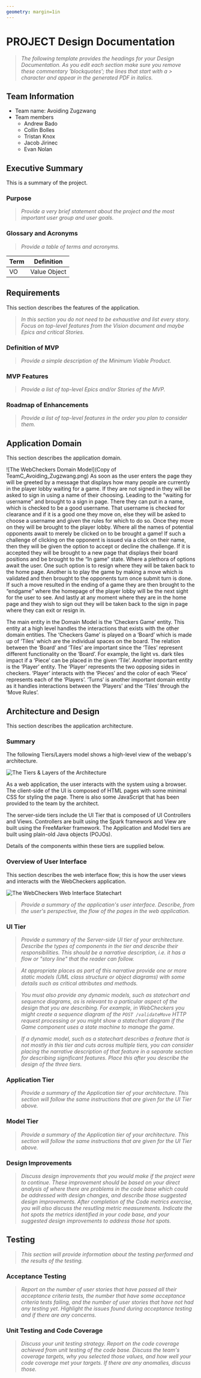 ```yaml
---
geometry: margin=1in
---
```

# PROJECT Design Documentation

> _The following template provides the headings for your Design
> Documentation.  As you edit each section make sure you remove these
> commentary 'blockquotes'; the lines that start with a > character
> and appear in the generated PDF in italics._

## Team Information
* Team name: Avoiding Zugzwang
* Team members
  * Andrew Bado
  * Collin Bolles
  * Tristan Knox
  * Jacob Jirinec
  * Evan Nolan

## Executive Summary

This is a summary of the project.

### Purpose
> _Provide a very brief statement about the project and the most
> important user group and user goals._

### Glossary and Acronyms
> _Provide a table of terms and acronyms._

| Term | Definition |
|------|------------|
| VO | Value Object |


## Requirements

This section describes the features of the application.

> _In this section you do not need to be exhaustive and list every
> story.  Focus on top-level features from the Vision document and
> maybe Epics and critical Stories._

### Definition of MVP
> _Provide a simple description of the Minimum Viable Product._

### MVP Features
> _Provide a list of top-level Epics and/or Stories of the MVP._

### Roadmap of Enhancements
> _Provide a list of top-level features in the order you plan to consider them._


## Application Domain

This section describes the application domain.

![The WebCheckers Domain Model](Copy of TeamC_Avoiding_Zugzwang.png)
As soon as the user enters the page they will be greeted by a message that displays how many people
 are currently in the player lobby waiting for a game. If they are not signed in they will be asked 
 to sign in using a name of their choosing. Leading to the “waiting for username” and brought to a 
 sign in page. There they can put in a name, which is checked to be a good username. That username 
 is checked for clearance and if it is a good one they move on, else they will be asked to choose a 
 username and given the rules for which to do so. Once they move on they will be brought to the 
 player lobby. Where all the names of potential opponents await to merely be clicked on to be
  brought a game! If such a challenge of clicking on the opponent is issued via a click
  on their name, then they will be given the option to accept or decline the challenge. 
  If it is accepted they will be brought to a new page that displays their board positions 
  and be brought to the “In game” state. Where a plethora of options await the user. One such 
  option is to resign where they will be taken back to the home page. Another is to play the game 
  by making a move which is validated and then brought to the opponents turn once submit turn is
  done. If such a move resulted in the ending of a game they are then brought to the “endgame” 
  where the homepage of the player lobby will be the next sight for the user to see. And lastly
  at any moment where they are in the home page and they wish to sign out they will be taken
  back to the sign in page where they can exit or resign in. 

The main entity in the Domain Model is the ‘Checkers Game’ entity. This entity at a high level 
handles the interactions that exists with the other domain entities. The ‘Checkers Game’ is played
on a ‘Board’ which is made up of ‘Tiles’ which are the individual spaces on the board. The
relation between the ‘Board’ and ‘Tiles’ are important since the ‘Tiles’ represent different
functionality on the ‘Board’. For example, the light vs. dark tiles impact if a ‘Piece’ can be
placed in the given ‘Tile’. Another important entity is the ‘Player’ entity. The ‘Player’
represents the two opposing sides in checkers. ‘Player’ interacts with the ‘Pieces’ and the
color of each ‘Piece’ represents each of the ‘Players’. ‘Turns’ is another important domain
entity as it handles interactions between the ‘Players’ and the ‘Tiles’ through the ‘Move Rules’. 


## Architecture and Design

This section describes the application architecture.

### Summary

The following Tiers/Layers model shows a high-level view of the webapp's architecture.

![The Tiers & Layers of the Architecture](architecture-tiers-and-layers.png)

As a web application, the user interacts with the system using a
browser.  The client-side of the UI is composed of HTML pages with
some minimal CSS for styling the page.  There is also some JavaScript
that has been provided to the team by the architect.

The server-side tiers include the UI Tier that is composed of UI Controllers and Views.
Controllers are built using the Spark framework and View are built using the FreeMarker framework.  The Application and Model tiers are built using plain-old Java objects (POJOs).

Details of the components within these tiers are supplied below.


### Overview of User Interface

This section describes the web interface flow; this is how the user views and interacts
with the WebCheckers application.

![The WebCheckers Web Interface Statechart](web-interface-placeholder.png)


> _Provide a summary of the application's user interface.  Describe, from
> the user's perspective, the flow of the pages in the web application._


### UI Tier
> _Provide a summary of the Server-side UI tier of your architecture.
> Describe the types of components in the tier and describe their
> responsibilities.  This should be a narrative description, i.e. it has
> a flow or "story line" that the reader can follow._

> _At appropriate places as part of this narrative provide one or more
> static models (UML class structure or object diagrams) with some
> details such as critical attributes and methods._

> _You must also provide any dynamic models, such as statechart and
> sequence diagrams, as is relevant to a particular aspect of the design
> that you are describing.  For example, in WebCheckers you might create
> a sequence diagram of the `POST /validateMove` HTTP request processing
> or you might show a statechart diagram if the Game component uses a
> state machine to manage the game._

> _If a dynamic model, such as a statechart describes a feature that is
> not mostly in this tier and cuts across multiple tiers, you can
> consider placing the narrative description of that feature in a
> separate section for describing significant features. Place this after
> you describe the design of the three tiers._


### Application Tier
> _Provide a summary of the Application tier of your architecture. This
> section will follow the same instructions that are given for the UI
> Tier above._


### Model Tier
> _Provide a summary of the Application tier of your architecture. This
> section will follow the same instructions that are given for the UI
> Tier above._

### Design Improvements
> _Discuss design improvements that you would make if the project were
> to continue. These improvement should be based on your direct
> analysis of where there are problems in the code base which could be
> addressed with design changes, and describe those suggested design
> improvements. After completion of the Code metrics exercise, you
> will also discuss the resutling metric measurements.  Indicate the
> hot spots the metrics identified in your code base, and your
> suggested design improvements to address those hot spots._

## Testing
> _This section will provide information about the testing performed
> and the results of the testing._

### Acceptance Testing
> _Report on the number of user stories that have passed all their
> acceptance criteria tests, the number that have some acceptance
> criteria tests failing, and the number of user stories that
> have not had any testing yet. Highlight the issues found during
> acceptance testing and if there are any concerns._

### Unit Testing and Code Coverage
> _Discuss your unit testing strategy. Report on the code coverage
> achieved from unit testing of the code base. Discuss the team's
> coverage targets, why you selected those values, and how well your
> code coverage met your targets. If there are any anomalies, discuss
> those._
